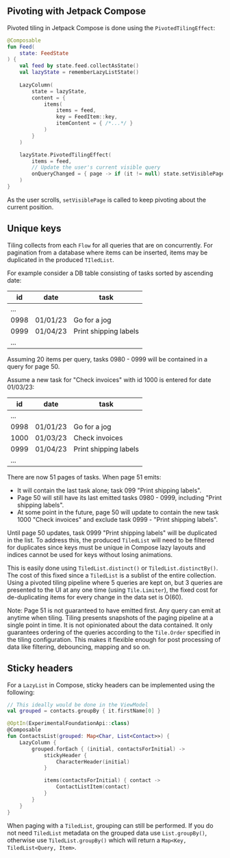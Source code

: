 ## Pivoting with Jetpack Compose

Pivoted tiling in Jetpack Compose is done using the `PivotedTilingEffect`:

```kotlin
@Composable
fun Feed(
    state: FeedState
) {
    val feed by state.feed.collectAsState()
    val lazyState = rememberLazyListState()
  
    LazyColumn(
        state = lazyState,
        content = {
            items(
                items = feed,
                key = FeedItem::key,
                itemContent = { /*...*/ }
            )
        }
    )

    lazyState.PivotedTilingEffect(
        items = feed,
        // Update the user's current visible query
        onQueryChanged = { page -> if (it != null) state.setVisiblePage(page) }
    )
}
```

As the user scrolls, `setVisiblePage` is called to keep pivoting about the current position.

## Unique keys

Tiling collects from each `Flow` for all queries that are on concurrently. For pagination from
a database where items can be inserted, items may be duplicated in the produced `TIledList`.

For example consider a DB table consisting of tasks sorted by ascending date:

| id   | date     | task                  |
|------|----------|-----------------------|
| ...  |          |                       |
| 0998 | 01/01/23 | Go for a jog          |
| 0999 | 01/04/23 | Print shipping labels |
| ...  |          |                       |

Assuming 20 items per query, tasks 0980 - 0999 will be contained in a query for page 50.

Assume a new task for "Check invoices" with id 1000 is entered for date 01/03/23:

| id   | date     | task                  |
|------|----------|-----------------------|
| ...  |          |                       |
| 0998 | 01/01/23 | Go for a jog          |
| 1000 | 01/03/23 | Check invoices        |
| 0999 | 01/04/23 | Print shipping labels |
| ...  |          |                       |

There are now 51 pages of tasks. When page 51 emits:

* It will contain the last task alone; task 099 "Print shipping labels".
* Page 50 will still have its last emitted tasks 0980 - 0999, including "Print shipping labels".
* At some point in the future, page 50 will update to contain the new task 1000 "Check invoices" and exclude task 0999 - "Print shipping labels".

Until page 50 updates, task 0999 "Print shipping labels" will be duplicated in the list. To address this, the
produced `TiledList` will need to be filtered for duplicates since keys must be unique in Compose
lazy layouts and indices cannot be used for keys without losing animations.

This is easily done using `TiledList.distinct()` or `TiledList.distinctBy()`. The cost of this fixed
since a `TiledList` is a sublist of the entire collection. Using a pivoted tiling
pipeline where 5 queries are kept on, but 3 queries are presented to the UI at any one
time (using `Tile.Limiter`), the fixed cost for de-duplicating items for every change in the
data set is O(60).

Note: Page 51 is not guaranteed to have emitted first. Any query can emit at anytime
when tiling. Tiling presents snapshots of the paging pipeline at a single point in time. It is not
opinionated about the data contained. It only guarantees ordering of the queries according to the
`Tile.Order` specified in the tiling configuration. This makes it flexible enough for post
processing of data like filtering, debouncing, mapping and so on.

## Sticky headers

For a `LazyList` in Compose, sticky headers can be implemented using the following:

```kotlin
// This ideally would be done in the ViewModel
val grouped = contacts.groupBy { it.firstName[0] }

@OptIn(ExperimentalFoundationApi::class)
@Composable
fun ContactsList(grouped: Map<Char, List<Contact>>) {
    LazyColumn {
        grouped.forEach { (initial, contactsForInitial) ->
            stickyHeader {
                CharacterHeader(initial)
            }

            items(contactsForInitial) { contact ->
                ContactListItem(contact)
            }
        }
    }
}
```

When paging with a `TiledList`, grouping can still be performed. If you do not need `TiledList`
metadata on the grouped data use `List.groupBy()`, otherwise use `TiledList.groupBy()` which will
return a `Map<Key, TiledList<Query, Item>`.
